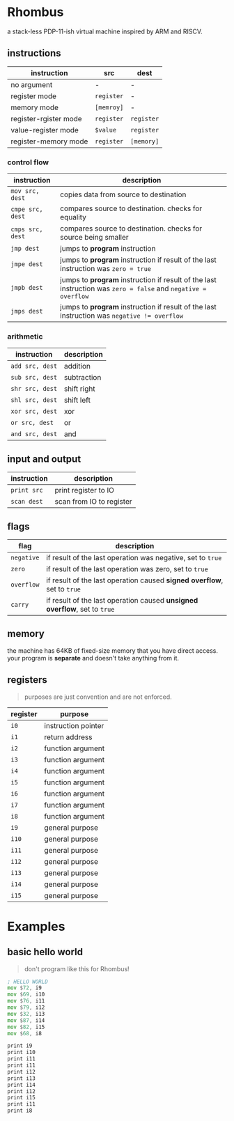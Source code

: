 # Rhombus
a stack-less PDP-11-ish virtual machine inspired by ARM and RISCV. 

## instructions
| instruction | src | dest |
| ----------- | -------------- | --------------- |
| no argument | - | - |
| register mode | `register` | - |
| memory mode | `[memroy]` | - |
| register-rgister mode | `register` | `register` |
| value-register mode | `$value` | `register` |
| register-memory mode | `register` | `[memory]` |


### control flow
| instruction | description |
| ----------- | ----------- |
| `mov src, dest` | copies data from source to destination |
| `cmpe src, dest` | compares source to destination. checks for equality |
| `cmps src, dest` | compares source to destination. checks for source being smaller |
| `jmp dest` | jumps to **program** instruction |
| `jmpe dest` | jumps to **program** instruction if result of the last instruction was `zero = true` |
| `jmpb dest` | jumps to **program** instruction if result of the last instruction was `zero = false` and `negative = overflow` |
| `jmps dest` | jumps to **program** instruction if result of the last instruction was `negative != overflow` |

### arithmetic
| instruction | description |
| ----------- | ----------- |
| `add src, dest` | addition |
| `sub src, dest` | subtraction |
| `shr src, dest` | shift right |
| `shl src, dest` | shift left |
| `xor src, dest` | xor |
| `or src, dest` | or |
| `and src, dest` | and |

## input and output
| instruction | description |
| ----------- | ----------- |
| `print src` | print register to IO |
| `scan dest` | scan from IO to register |

## flags 

| flag | description |
| ---- | ----------- |
| `negative` | if result of the last operation was negative, set to `true` |
| `zero` | if result of the last operation was zero, set to `true` |
| `overflow` | if result of the last operation caused **signed overflow**, set to `true` |
| `carry` | if result of the last operation caused **unsigned overflow**, set to `true` |

## memory

the machine has 64KB of fixed-size memory that you have direct access. your program is **separate** and doesn't take anything from it.

## registers

> purposes are just convention and are not enforced.

| register | purpose |
| -------- | ------- |
| `i0` | instruction pointer |
| `i1` | return address |
| `i2` | function argument |
| `i3` | function argument |
| `i4` | function argument |
| `i5` | function argument |
| `i6` | function argument |
| `i7` | function argument |
| `i8` | function argument |
| `i9` | general purpose |
| `i10` | general purpose |
| `i11` | general purpose |
| `i12` | general purpose |
| `i13` | general purpose |
| `i14` | general purpose |
| `i15` | general purpose |

# Examples

## basic hello world

> don't program like this for Rhombus!

```asm
; HELLO WORLD
mov $72, i9
mov $69, i10
mov $76, i11
mov $79, i12
mov $32, i13
mov $87, i14
mov $82, i15
mov $68, i8

print i9
print i10
print i11
print i11
print i12
print i13
print i14
print i12
print i15
print i11
print i8
```
